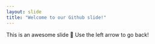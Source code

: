 ```yaml
---
layout: slide
title: "Welcome to our Github slide!"
---
```

This is an awesome slide :tada:
Use the left arrow to go back!

